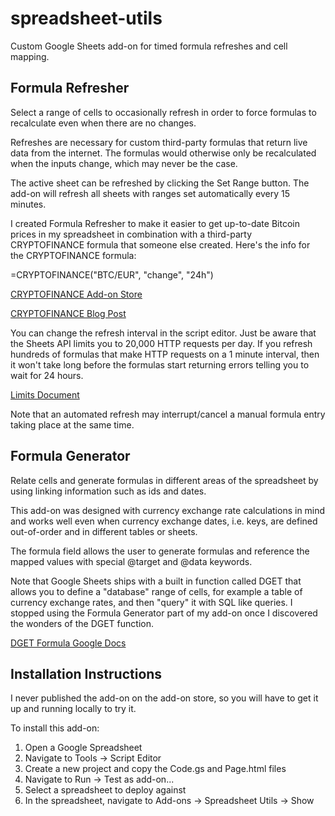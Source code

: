 # spreadsheet-utils
Custom Google Sheets add-on for timed formula refreshes and cell mapping.

## Formula Refresher
Select a range of cells to occasionally refresh in order to force formulas to recalculate even when there are no changes.

Refreshes are necessary for custom third-party formulas that return live data from the internet. The formulas would otherwise only be recalculated when the inputs change, which may never be the case.

The active sheet can be refreshed by clicking the Set Range button. The add-on will refresh all sheets with ranges set automatically every 15 minutes.

I created Formula Refresher to make it easier to get up-to-date Bitcoin prices in my spreadsheet in combination with a third-party CRYPTOFINANCE formula that someone else created. Here's the info for the CRYPTOFINANCE formula:

=CRYPTOFINANCE("BTC/EUR", "change", "24h")

[CRYPTOFINANCE Add-on Store](https://chrome.google.com/webstore/detail/cryptofinance/bhjnahcnhemcnnenhgbmmdapapblnlcn?hl=en)

[CRYPTOFINANCE Blog Post](https://jbuty.com/how-to-get-crypto-currencies-rates-and-more-in-google-sheet-1a57e571bc14)

You can change the refresh interval in the script editor. Just be aware that the Sheets API limits you to 20,000 HTTP requests per day. If you refresh hundreds of formulas that make HTTP requests on a 1 minute interval, then it won't take long before the formulas start returning errors telling you to wait for 24 hours. 

[Limits Document](https://developers.google.com/apps-script/guides/services/quotas)

Note that an automated refresh may interrupt/cancel a manual formula entry taking place at the same time. 

## Formula Generator
Relate cells and generate formulas in different areas of the spreadsheet by using linking information such as ids and dates.

This add-on was designed with currency exchange rate calculations in mind and works well even when currency exchange dates, i.e. keys, are defined out-of-order and in different tables or sheets.

The formula field allows the user to generate formulas and reference the mapped values with special @target and @data keywords.

Note that Google Sheets ships with a built in function called DGET that allows you to define a "database" range of cells, for example a table of currency exchange rates, and then "query" it with SQL like queries. I stopped using the Formula Generator part of my add-on once I discovered the wonders of the DGET function. 

[DGET Formula Google Docs](https://support.google.com/docs/answer/3094148?hl=en)

## Installation Instructions
I never published the add-on on the add-on store, so you will have to get it up and running locally to try it.

To install this add-on:
1. Open a Google Spreadsheet
2. Navigate to Tools -> Script Editor
3. Create a new project and copy the Code.gs and Page.html files
4. Navigate to Run -> Test as add-on...
5. Select a spreadsheet to deploy against
6. In the spreadsheet, navigate to Add-ons -> Spreadsheet Utils -> Show
